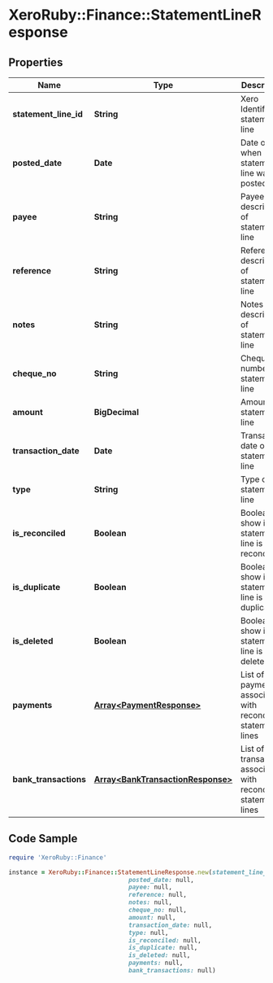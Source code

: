 # XeroRuby::Finance::StatementLineResponse

## Properties

Name | Type | Description | Notes
------------ | ------------- | ------------- | -------------
**statement_line_id** | **String** | Xero Identifier of statement line | [optional] 
**posted_date** | **Date** | Date of when statement line was posted | [optional] 
**payee** | **String** | Payee description of statement line | [optional] 
**reference** | **String** | Reference description of statement line | [optional] 
**notes** | **String** | Notes description of statement line | [optional] 
**cheque_no** | **String** | Cheque number of statement line | [optional] 
**amount** | **BigDecimal** | Amount of statement line | [optional] 
**transaction_date** | **Date** | Transaction date of statement line | [optional] 
**type** | **String** | Type of statement line | [optional] 
**is_reconciled** | **Boolean** | Boolean to show if statement line is reconciled | [optional] 
**is_duplicate** | **Boolean** | Boolean to show if statement line is duplicate | [optional] 
**is_deleted** | **Boolean** | Boolean to show if statement line is deleted | [optional] 
**payments** | [**Array&lt;PaymentResponse&gt;**](PaymentResponse.md) | List of payments associated with reconciled statement lines | [optional] 
**bank_transactions** | [**Array&lt;BankTransactionResponse&gt;**](BankTransactionResponse.md) | List of bank transactions associated with reconciled statement lines | [optional] 

## Code Sample

```ruby
require 'XeroRuby::Finance'

instance = XeroRuby::Finance::StatementLineResponse.new(statement_line_id: null,
                                 posted_date: null,
                                 payee: null,
                                 reference: null,
                                 notes: null,
                                 cheque_no: null,
                                 amount: null,
                                 transaction_date: null,
                                 type: null,
                                 is_reconciled: null,
                                 is_duplicate: null,
                                 is_deleted: null,
                                 payments: null,
                                 bank_transactions: null)
```


